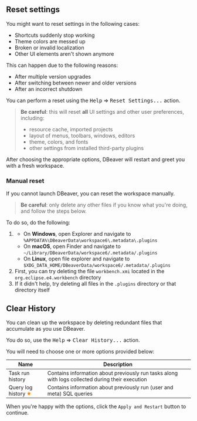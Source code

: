 ## Reset settings

You might want to reset settings in the following cases:
- Shortcuts suddenly stop working
- Theme colors are messed up
- Broken or invalid localization
- Other UI elements aren't shown anymore

This can happen due to the following reasons:
- After multiple version upgrades
- After switching between newer and older versions
- After an incorrect shutdown

You can perform a reset using the <kbd>Help</kbd> &rArr; <kbd>Reset Settings...</kbd> action.

> **Be careful**: this will reset **all** UI settings and other user preferences, including:
> - resource cache, imported projects
> - layout of menus, toolbars, windows, editors
> - theme, colors, and fonts
> - other settings from installed third-party plugins

After choosing the appropriate options, DBeaver will restart and greet you with a fresh workspace.

### Manual reset

If you cannot launch DBeaver, you can reset the workspace manually.

> **Be careful**: only delete any other files if you know what you're doing, and follow the steps below. 

To do so, do the following:
1. - On **Windows**, open Explorer and navigate to `%APPDATA%\DBeaverData\workspace6\.metadata\.plugins`
   - On **macOS**, open Finder and navigate to `~/Library/DBeaverData/workspace6/.metadata/.plugins`
   - On **Linux**, open file explorer and navigate to `$XDG_DATA_HOME/DBeaverData/workspace6/.metadata/.plugins`
1. First, you can try deleting the file `workbench.xmi` located in the `org.eclipse.e4.workbench` directory
1. If it didn't help, try deleting all files in the `.plugins` directory or that directory itself

## Clear History

You can clean up the workspace by deleting redundant files that accumulate as you use DBeaver.

You do so, use the <kbd>Help</kbd> &rArr; <kbd>Clear History...</kbd> action.

You will need to choose one or more options provided below:

|Name|Description|
|---|---|
|Task run history|Contains information about previously run tasks along with logs collected during their execution|
|Query log history <img src="images/commercial.png" title="Query history is not persisted between sessions in the community edition"/>|Contains information about previously run (user and meta) SQL queries|

When you're happy with the options, click the `Apply and Restart` button to continue.